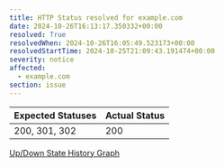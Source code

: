 ```yaml
---
title: HTTP Status resolved for example.com
date: 2024-10-26T16:13:17.350332+00:00
resolved: True
resolvedWhen: 2024-10-26T16:05:49.523173+00:00
resolvedStartTime: 2024-10-25T21:09:43.191474+00:00
severity: notice
affected:
  - example.com
section: issue
---
```


| Expected Statuses | Actual Status  |
|-------------------|----------------|
| 200, 301, 302 | 200 |


[Up/Down State History Graph](example.com-http.html)